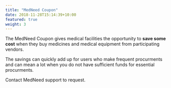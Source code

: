 ```yaml
---
title: "MedNeed Coupon"
date: 2018-11-28T15:14:39+10:00
featured: true
weight: 3
---
```


The MedNeed Coupon gives medical facilities the opportunity to **save some cost** when they buy medicines and medical equipment from participating vendors. 

The savings can quickly add up for users who make frequent procurments and can mean a lot when you do not have sufficient funds for essential procurments.

Contact MedNeed support to request.

